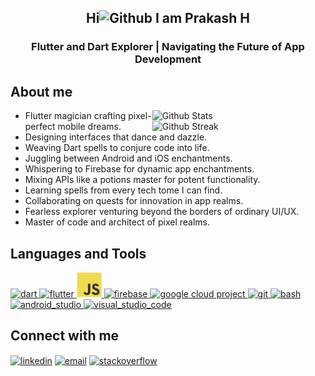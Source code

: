 <h2 align="center">Hi<img width="24" alt="Github" src="https://github.com/rahulbanerjee26/githubProfileReadmeGenerator/blob/main/gifs/wave.gif?raw=true" /> I am Prakash H</h2>
<h3 align="center">Flutter and Dart Explorer | Navigating the Future of App Development</h3>


## About me
<img width="55%" align="right" alt="Github Stats" src="https://github-readme-stats.vercel.app/api?username=ashishbeck&show_icons=true&theme=tokyonight" />
<img width="55%" align="right" alt="Github Streak" src="https://github-readme-streak-stats.herokuapp.com/?user=ashishbeck&theme=tokyonight" />

- Flutter magician crafting pixel-perfect mobile dreams.
- Designing interfaces that dance and dazzle.
- Weaving Dart spells to conjure code into life.
- Juggling between Android and iOS enchantments.
- Whispering to Firebase for dynamic app enchantments.
- Mixing APIs like a potions master for potent functionality.
- Learning spells from every tech tome I can find.
- Collaborating on quests for innovation in app realms.
- Fearless explorer venturing beyond the borders of ordinary UI/UX.
- Master of code and architect of pixel realms.

## Languages and Tools
<p align="left">
<a href="https://dart.dev/" target="_blank" rel="noreferrer"> <img src="https://raw.githubusercontent.com/rahulbanerjee26/githubProfileReadmeGenerator/51f83dfc2091cdec25b7b33bd2d3da0996ec3efd/icons/dart.svg" alt="dart" width="40" height="40"/> </a> 
<a href="https://flutter.dev/" target="_blank" rel="noreferrer"> <img src="https://cdn.icon-icons.com/icons2/2107/PNG/512/file_type_flutter_icon_130599.png" alt="flutter" width="40" height="40"/> </a> 
<a href="https://developer.mozilla.org/en-US/docs/Web/JavaScript" target="_blank" rel="noreferrer"> <img src="https://raw.githubusercontent.com/devicons/devicon/master/icons/javascript/javascript-original.svg" alt="javascript" width="40" height="40"/> </a> 
<a href="https://firebase.google.com/" target="_blank" rel="noreferrer"> <img src="https://www.vectorlogo.zone/logos/firebase/firebase-icon.svg" alt="firebase" width="40" height="40"/> </a>
<a href="https://cloud.google.com/" target="_blank" rel="noreferrer"> <img src="https://raw.githubusercontent.com/rahulbanerjee26/githubProfileReadmeGenerator/51f83dfc2091cdec25b7b33bd2d3da0996ec3efd/icons/gcp.svg" alt="google cloud project" width="40" height="40"/> </a> 
<a href="https://git-scm.com/" target="_blank" rel="noreferrer"> <img src="https://www.vectorlogo.zone/logos/git-scm/git-scm-icon.svg" alt="git" width="40" height="40"/> </a> 
<a href="https://www.gnu.org/software/bash/" target="_blank" rel="noreferrer"> <img src="https://raw.githubusercontent.com/rahulbanerjee26/githubProfileReadmeGenerator/51f83dfc2091cdec25b7b33bd2d3da0996ec3efd/icons/bash.svg" alt="bash" width="40" height="40"/> </a>
<a href="https://developer.android.com/studio" target="_blank" rel="noreferrer"> <img src="https://1.bp.blogspot.com/-LgTa-xDiknI/X4EflN56boI/AAAAAAAAPuk/24YyKnqiGkwRS9-_9suPKkfsAwO4wHYEgCLcBGAsYHQ/s0/image9.png" alt="android_studio" width="40" height="40"/> </a> 
<a href="https://code.visualstudio.com/" target="_blank" rel="noreferrer"> <img src="https://upload.wikimedia.org/wikipedia/commons/thumb/9/9a/Visual_Studio_Code_1.35_icon.svg/2048px-Visual_Studio_Code_1.35_icon.svg.png" alt="visual_studio_code" width="40" height="40"/> </a></p>

## Connect with me
<a href="https://www.linkedin.com/in/prakash080/" target="blank"><img align="center" src="https://img.shields.io/badge/linkedin-%231DA1F2.svg?style=for-the-badge&logo=linkedin&logoColor=white" alt="linkedin" height="30"/></a>
<a href="mailto:hprakash080@gmail.com" target="blank"><img align="center" src="https://img.shields.io/badge/gmail-EA4335.svg?style=for-the-badge&logo=gmail&logoColor=white"
alt="email" height="30"/></a>
<a href="https://stackoverflow.com/users/22427238/prakash-h" target="blank"><img align="center" src="https://img.shields.io/badge/Stack_Overflow-FE7A16?style=for-the-badge&logo=stack-overflow&logoColor=white" alt="stackoverflow" height="30"/></a>
